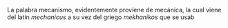La palabra mecanismo, evidentemente proviene de mecánica, la cual viene del latín *mechanicus* a su vez del griego *mekhanikos* que se usab